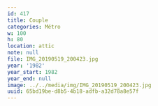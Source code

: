 ```yaml
---
id: 417
title: Couple
categories: Métro
w: 100
h: 80
location: attic
note: null
file: IMG_20190519_200423.jpg
year: '1982'
year_start: 1982
year_end: null
image: ../../media/img/IMG_20190519_200423.jpg
uuid: 65bd19be-d8b5-4b18-adfb-a32d78a8e57f
---
```



